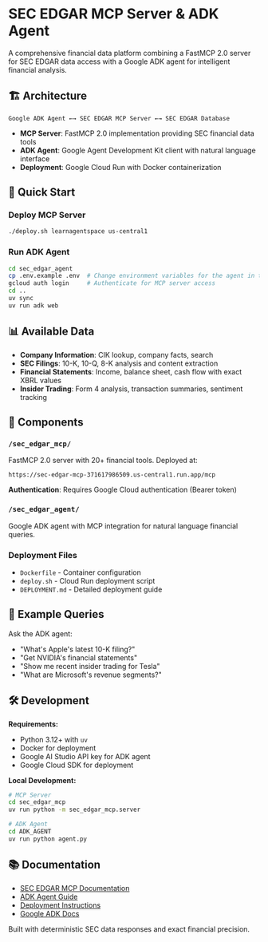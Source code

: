 # SEC EDGAR MCP Server & ADK Agent

A comprehensive financial data platform combining a FastMCP 2.0 server for SEC EDGAR data access with a Google ADK agent for intelligent financial analysis.

## 🏗️ Architecture

```
Google ADK Agent ←→ SEC EDGAR MCP Server ←→ SEC EDGAR Database
```

- **MCP Server**: FastMCP 2.0 implementation providing SEC financial data tools
- **ADK Agent**: Google Agent Development Kit client with natural language interface  
- **Deployment**: Google Cloud Run with Docker containerization

## 🚀 Quick Start

### Deploy MCP Server
```bash
./deploy.sh learnagentspace us-central1
```

### Run ADK Agent
```bash
cd sec_edgar_agent
cp .env.example .env  # Change environment variables for the agent in this file
gcloud auth login     # Authenticate for MCP server access
cd ..
uv sync
uv run adk web
```

## 📊 Available Data

- **Company Information**: CIK lookup, company facts, search
- **SEC Filings**: 10-K, 10-Q, 8-K analysis and content extraction
- **Financial Statements**: Income, balance sheet, cash flow with exact XBRL values
- **Insider Trading**: Form 4 analysis, transaction summaries, sentiment tracking

## 🔧 Components

### `/sec_edgar_mcp/`
FastMCP 2.0 server with 20+ financial tools. Deployed at:
```
https://sec-edgar-mcp-371617986509.us-central1.run.app/mcp
```
**Authentication**: Requires Google Cloud authentication (Bearer token)

### `/sec_edgar_agent/`
Google ADK agent with MCP integration for natural language financial queries.

### Deployment Files
- `Dockerfile` - Container configuration
- `deploy.sh` - Cloud Run deployment script
- `DEPLOYMENT.md` - Detailed deployment guide

## 📝 Example Queries

Ask the ADK agent:
- "What's Apple's latest 10-K filing?"
- "Get NVIDIA's financial statements"
- "Show me recent insider trading for Tesla"
- "What are Microsoft's revenue segments?"

## 🛠️ Development

**Requirements:**
- Python 3.12+ with `uv`
- Docker for deployment
- Google AI Studio API key for ADK agent
- Google Cloud SDK for deployment

**Local Development:**
```bash
# MCP Server
cd sec_edgar_mcp
uv run python -m sec_edgar_mcp.server

# ADK Agent  
cd ADK_AGENT
uv run python agent.py
```

## 📚 Documentation

- [SEC EDGAR MCP Documentation](./sec_edgar_mcp/README.md)
- [ADK Agent Guide](./ADK_AGENT/README.md)
- [Deployment Instructions](./DEPLOYMENT.md)
- [Google ADK Docs](https://google.github.io/adk-docs/)

Built with deterministic SEC data responses and exact financial precision.